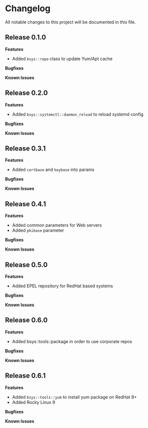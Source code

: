 # Changelog

All notable changes to this project will be documented in this file.

## Release 0.1.0

**Features**

* Added `bsys::repo` class to update Yum/Apt cache

**Bugfixes**

**Known Issues**

## Release 0.2.0

**Features**

* Added `bsys::systemctl::daemon_reload` to reload systemd config

**Bugfixes**

**Known Issues**

## Release 0.3.1

**Features**

* Added `certbase` and `keybase` into params

**Bugfixes**

**Known Issues**

## Release 0.4.1

**Features**

* Added common parameters for Web servers
* Added `pkibase` parameter

**Bugfixes**

**Known Issues**

## Release 0.5.0

**Features**

* Added EPEL repository for RedHat based systems

**Bugfixes**

**Known Issues**

## Release 0.6.0

**Features**

* Added bsys::tools::package in order to use corporate repos

**Bugfixes**

**Known Issues**

## Release 0.6.1

**Features**

* Added `bsys::tools::yum` to install yum package on RedHat 8+
* Added Rocky Linux 9

**Bugfixes**

**Known Issues**
